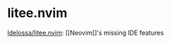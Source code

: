 # litee.nvim

[ldelossa/litee.nvim](https://github.com/ldelossa/litee.nvim): [[Neovim]]'s missing IDE features

